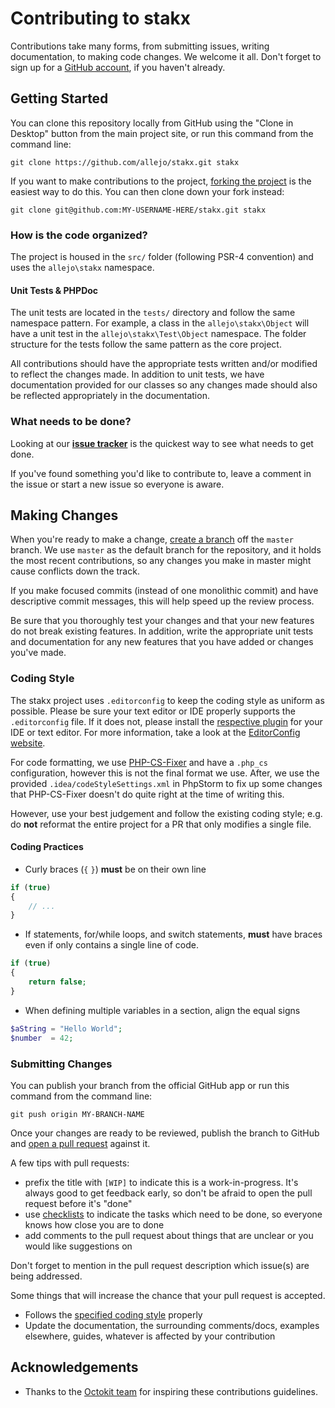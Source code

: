 # Contributing to stakx

Contributions take many forms, from submitting issues, writing documentation, to making code changes. We welcome it all. Don't forget to sign up for a [GitHub account](https://github.com/join), if you haven't already.

## Getting Started

You can clone this repository locally from GitHub using the "Clone in Desktop" button from the main project site, or run this command from the command line:

`git clone https://github.com/allejo/stakx.git stakx`

If you want to make contributions to the project, [forking the project](https://help.github.com/articles/fork-a-repo) is the easiest way to do this. You can then clone down your fork instead:

`git clone git@github.com:MY-USERNAME-HERE/stakx.git stakx`

### How is the code organized?

The project is housed in the `src/` folder (following PSR-4 convention) and uses the `allejo\stakx` namespace.

#### Unit Tests & PHPDoc

The unit tests are located in the `tests/` directory and follow the same namespace pattern. For example, a class in the `allejo\stakx\Object` will have a unit test in the `allejo\stakx\Test\Object` namespace. The folder structure for the tests follow the same pattern as the core project.

All contributions should have the appropriate tests written and/or modified to reflect the changes made. In addition to unit tests, we have documentation provided for our classes so any changes made should also be reflected appropriately in the documentation.

### What needs to be done?

Looking at our [**issue tracker**](https://github.com/allejo/stakx/issues?state=open) is the quickest way to see what needs to get done.

If you've found something you'd like to contribute to, leave a comment in the issue or start a new issue so everyone is aware.

## Making Changes

When you're ready to make a change, [create a branch](https://help.github.com/articles/fork-a-repo#create-branches) off the `master` branch. We use `master` as the default branch for the repository, and it holds the most recent contributions, so any changes you make in master might cause conflicts down the track.

If you make focused commits (instead of one monolithic commit) and have descriptive commit messages, this will help speed up the review process.

Be sure that you thoroughly test your changes and that your new features do not break existing features. In addition, write the appropriate unit tests and documentation for any new features that you have added or changes you've made.

### Coding Style

The stakx project uses `.editorconfig` to keep the coding style as uniform as possible. Please be sure your text editor or IDE properly supports the `.editorconfig` file. If it does not, please install the [respective plugin](http://editorconfig.org/#download) for your IDE or text editor. For more information, take a look at the [EditorConfig website](http://editorconfig.org/).

For code formatting, we use [PHP-CS-Fixer](https://github.com/FriendsOfPHP/PHP-CS-Fixer) and have a `.php_cs` configuration, however this is not the final format we use. After, we use the provided `.idea/codeStyleSettings.xml` in PhpStorm to fix up some changes that PHP-CS-Fixer doesn't do quite right at the time of writing this.

However, use your best judgement and follow the existing coding style; e.g. do **not** reformat the entire project for a PR that only modifies a single file.

#### Coding Practices

- Curly braces (`{` `}`) **must** be on their own line

```php
if (true)
{
    // ...
}
```

- If statements, for/while loops, and switch statements, **must** have braces even if only contains a single line of code.

```php
if (true)
{
    return false;
}
```

- When defining multiple variables in a section, align the equal signs

```php
$aString = "Hello World";
$number  = 42;
```

### Submitting Changes

You can publish your branch from the official GitHub app or run this command from the command line:

`git push origin MY-BRANCH-NAME`

Once your changes are ready to be reviewed, publish the branch to GitHub and [open a pull request](https://help.github.com/articles/using-pull-requests) against it.

A few tips with pull requests:

 - prefix the title with `[WIP]` to indicate this is a work-in-progress. It's always good to get feedback early, so don't be afraid to open the pull request
   before it's "done"
 - use [checklists](https://github.com/blog/1375-task-lists-in-gfm-issues-pulls-comments) to indicate the tasks which need to be done, so everyone knows how close you are to done
 - add comments to the pull request about things that are unclear or you would like suggestions on

Don't forget to mention in the pull request description which issue(s) are being addressed.

Some things that will increase the chance that your pull request is accepted.

- Follows the [specified coding style](#coding-style) properly
- Update the documentation, the surrounding comments/docs, examples elsewhere, guides, whatever is affected by your contribution

## Acknowledgements

- Thanks to the [Octokit team](https://github.com/octokit/octokit.net/blob/master/CONTRIBUTING.md) for inspiring these contributions guidelines.